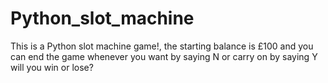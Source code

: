# Python_slot_machine
 This is a Python slot machine game!, the starting balance is £100 and you can end the game whenever you want by saying N or carry on by saying Y will you win or lose?
